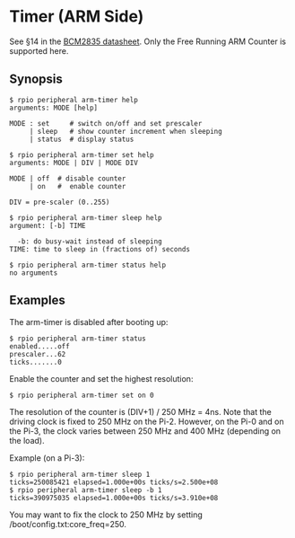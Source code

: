 # Timer (ARM Side)

See §14 in the [BCM2835 datasheet](https://www.raspberrypi.org/app/uploads/2012/02/BCM2835-ARM-Peripherals.pdf). Only the Free Running ARM Counter is supported here.

## Synopsis

```
$ rpio peripheral arm-timer help
arguments: MODE [help]

MODE : set     # switch on/off and set prescaler
     | sleep   # show counter increment when sleeping
     | status  # display status
```

```
$ rpio peripheral arm-timer set help
arguments: MODE | DIV | MODE DIV

MODE | off  # disable counter
     | on   #  enable counter

DIV = pre-scaler (0..255)
```

```
$ rpio peripheral arm-timer sleep help
argument: [-b] TIME

  -b: do busy-wait instead of sleeping
TIME: time to sleep in (fractions of) seconds
```

```
$ rpio peripheral arm-timer status help
no arguments
```

## Examples

The arm-timer is disabled after booting up:
```
$ rpio peripheral arm-timer status
enabled.....off
prescaler...62
ticks.......0
```

Enable the counter and set the highest resolution:
```
$ rpio peripheral arm-timer set on 0
```
The resolution of the counter is (DIV+1) / 250 MHz = 4ns. Note that the driving clock is fixed to 250 MHz on the Pi-2. However, on the Pi-0 and on the Pi-3, the clock varies between 250 MHz and 400 MHz (depending on the load).

Example (on a Pi-3):
```
$ rpio peripheral arm-timer sleep 1
ticks=250085421 elapsed=1.000e+00s ticks/s=2.500e+08
$ rpio peripheral arm-timer sleep -b 1
ticks=390975035 elapsed=1.000e+00s ticks/s=3.910e+08
```

You may want to fix the clock to 250 MHz by setting /boot/config.txt:core_freq=250.
